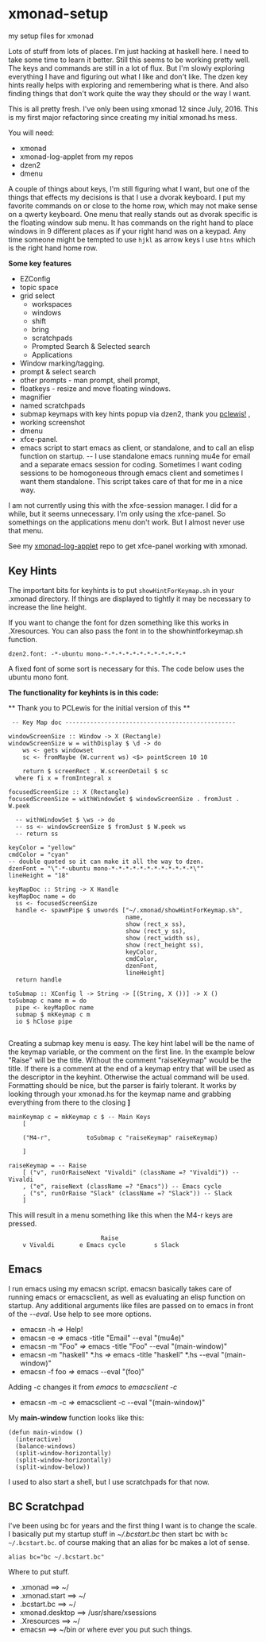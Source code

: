 # xmonad-setup
my setup files for xmonad

Lots of stuff from lots of places.  I'm just hacking at haskell here. I need to take some time to learn it better.
Still this seems to be working pretty well. The keys
and commands are still in a lot of flux. But I'm slowly exploring everything I have and figuring out what I like and
don't like. The dzen key hints really helps with exploring and remembering what is there. And also finding things
that don't work quite the way they should or the way I want.

This is all pretty fresh. I've only been using xmonad 12 since July, 2016. This is my first major refactoring since
creating my initial xmonad.hs mess.

You will need:
* xmonad
* xmonad-log-applet from my repos
* dzen2
* dmenu


A couple of things about keys, I'm still figuring what I want, but one of the things that effects my decisions is that I use a dvorak keyboard.  I put my favorite commands on or close to the home row, which may not make sense on a qwerty keyboard. One menu that really stands out as dvorak specific is the floating window sub menu. It has commands on the right hand to place windows in 9 different places as if your right hand was on a keypad. Any time someone might be tempted to use `hjkl` as arrow keys I use `htns` which is the right hand home row.

**Some key features**  
 * EZConfig
 * topic space 
 * grid select 
   * workspaces
   * windows
   * shift
   * bring
   * scratchpads
   * Prompted Search & Selected search
   * Applications
 * Window marking/tagging.
 * prompt & select search 
 * other prompts - man prompt, shell prompt,
 * floatkeys - resize and move floating windows.
 * magnifier 
 * named scratchpads 
 * submap keymaps with key hints popup via dzen2, thank you [pclewis!](https://github.com/pclewis/dotfiles/tree/master/xmonad/.xmonad) , 
 * working screenshot
 * dmenu 
 * xfce-panel.
 * emacs script to start emacs as client, or standalone, and to call an elisp function on startup. -- I use standalone emacs running mu4e for email and a separate emacs session for coding. Sometimes I want coding sessions to be homogoneous through emacs client and sometimes I want them standalone. This script takes care of that for me in a nice way.

I am not currently using this with the xfce-session manager.  I did for a while, but it seems unnecessary. I'm only using
the xfce-panel.  So somethings on the applications menu don't work. But I almost never use that menu.

See my [xmonad-log-applet](https://github.com/EricGebhart/xmonad-log-applet) repo to get xfce-panel working with xmonad.

Key Hints
---------
The important bits for keyhints is to put `showHintForKeymap.sh` in your .xmonad directory. If things are displayed to   tightly it may be necessary to increase the line height. 
 
If you want to change the font for dzen something like this works in .Xresources. You can also pass the font in to the showhintforkeymap.sh function.

```dzen2.font: -*-ubuntu mono-*-*-*-*-*-*-*-*-*-*-*-*```

A fixed font of some sort is necessary for this. The code below uses
the ubuntu mono font.  

**The functionality for keyhints is in this code:**

** Thank you to PCLewis for the initial version of this **
```
 -- Key Map doc ------------------------------------------------

windowScreenSize :: Window -> X (Rectangle)
windowScreenSize w = withDisplay $ \d -> do
    ws <- gets windowset
    sc <- fromMaybe (W.current ws) <$> pointScreen 10 10

    return $ screenRect . W.screenDetail $ sc
  where fi x = fromIntegral x

focusedScreenSize :: X (Rectangle)
focusedScreenSize = withWindowSet $ windowScreenSize . fromJust . W.peek

  -- withWindowSet $ \ws -> do
  -- ss <- windowScreenSize $ fromJust $ W.peek ws
  -- return ss

keyColor = "yellow"
cmdColor = "cyan"
-- double quoted so it can make it all the way to dzen.
dzenFont = "\"-*-ubuntu mono-*-*-*-*-*-*-*-*-*-*-*-*\""
lineHeight = "18"

keyMapDoc :: String -> X Handle
keyMapDoc name = do
  ss <- focusedScreenSize
  handle <- spawnPipe $ unwords ["~/.xmonad/showHintForKeymap.sh",
                                 name,
                                 show (rect_x ss),
                                 show (rect_y ss),
                                 show (rect_width ss),
                                 show (rect_height ss),
                                 keyColor,
                                 cmdColor,
                                 dzenFont,
                                 lineHeight]
  return handle

toSubmap :: XConfig l -> String -> [(String, X ())] -> X ()
toSubmap c name m = do
  pipe <- keyMapDoc name
  submap $ mkKeymap c m
  io $ hClose pipe


```

Creating a submap key menu is easy. The key hint label will be the name of the keymap variable, or the comment on the first line.
In the example below "Raise" will be the title. Without the comment "raiseKeymap" would be the title. 
If there is a comment at the end of a keymap entry that 
will be used as the descriptor in the keyhint.  Otherwise the actual command will be used.
Formatting should be nice, but the parser is fairly tolerant. It works by looking through your
xmonad.hs for the keymap name and grabbing everything from there to the closing **]**

```
mainKeymap c = mkKeymap c $ -- Main Keys
    [

    ("M4-r",          toSubmap c "raiseKeymap" raiseKeymap)

    ]

raiseKeymap = -- Raise
    [ ("v", runOrRaiseNext "Vivaldi" (className =? "Vivaldi")) -- Vivaldi
    , ("e", raiseNext (className =? "Emacs")) -- Emacs cycle
    , ("s", runOrRaise "Slack" (className =? "Slack")) -- Slack
    ]
```

This will result in a menu something like this when the M4-r keys are pressed.
```
                          Raise
    v Vivaldi       e Emacs cycle        s Slack
```


Emacs
-----

I run emacs using my emacsn script.  emacsn basically takes care of running emacs or emacsclient,
as well as evaluating an elisp function on startup. Any additional arguments like files are passed on
to emacs in front of the _--eval_. 
Use help to see more options.

* emacsn -h _=>_  Help!
* emacsn -e _=>_ emacs -title "Email" --eval "(mu4e)"
* emacsn -m "Foo" _=>_ emacs -title "Foo" --eval "(main-window)"
* emacsn -m "haskell" *.hs _=>_ emacs -title "haskell" *.hs --eval "(main-window)"
* emacsn -f foo _=>_ emacs --eval "(foo)"

Adding -c changes it from _emacs_ to _emacsclient -c_

* emacsn -m -c _=>_ emacsclient -c --eval "(main-window)"

My **main-window** function looks like this:

```
(defun main-window ()
  (interactive)
  (balance-windows)
  (split-window-horizontally)
  (split-window-horizontally)
  (split-window-below))
 ```

I used to also start a shell, but I use scratchpads for that now.

BC Scratchpad
-------------

I've been using bc for years and the first thing I want is to change the scale.
I basically put my startup stuff in _~/.bcstart.bc_ then start bc with `bc ~/.bcstart.bc`.
of course making that an alias for bc makes a lot of sense.

`alias bc="bc ~/.bcstart.bc"`

Where to put stuff.

* .xmonad ==> ~/
* .xmonad.start ==> ~/
* .bcstart.bc ==> ~/
* xmonad.desktop ==> /usr/share/xsessions
* .Xresources ==> ~/
* emacsn ==> ~/bin or where ever you put such things.

